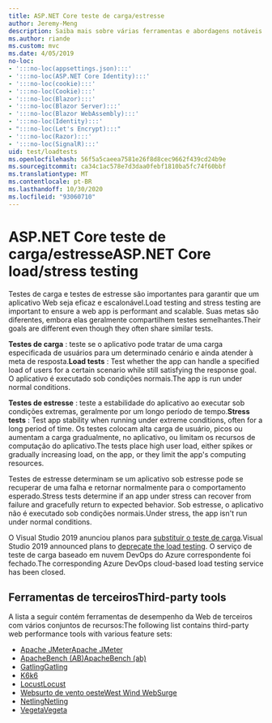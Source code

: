 ```yaml
---
title: ASP.NET Core teste de carga/estresse
author: Jeremy-Meng
description: Saiba mais sobre várias ferramentas e abordagens notáveis para teste de carga e teste de estresse ASP.NET Core aplicativos.
ms.author: riande
ms.custom: mvc
ms.date: 4/05/2019
no-loc:
- ':::no-loc(appsettings.json):::'
- ':::no-loc(ASP.NET Core Identity):::'
- ':::no-loc(cookie):::'
- ':::no-loc(Cookie):::'
- ':::no-loc(Blazor):::'
- ':::no-loc(Blazor Server):::'
- ':::no-loc(Blazor WebAssembly):::'
- ':::no-loc(Identity):::'
- ":::no-loc(Let's Encrypt):::"
- ':::no-loc(Razor):::'
- ':::no-loc(SignalR):::'
uid: test/loadtests
ms.openlocfilehash: 56f5a5caeea7581e26f8d8cec9662f439cd24b9e
ms.sourcegitcommit: ca34c1ac578e7d3daa0febf1810ba5fc74f60bbf
ms.translationtype: MT
ms.contentlocale: pt-BR
ms.lasthandoff: 10/30/2020
ms.locfileid: "93060710"
---
```

# <a name="aspnet-core-loadstress-testing"></a><span data-ttu-id="7613b-103">ASP.NET Core teste de carga/estresse</span><span class="sxs-lookup"><span data-stu-id="7613b-103">ASP.NET Core load/stress testing</span></span>

<span data-ttu-id="7613b-104">Testes de carga e testes de estresse são importantes para garantir que um aplicativo Web seja eficaz e escalonável.</span><span class="sxs-lookup"><span data-stu-id="7613b-104">Load testing and stress testing are important to ensure a web app is performant and scalable.</span></span> <span data-ttu-id="7613b-105">Suas metas são diferentes, embora elas geralmente compartilhem testes semelhantes.</span><span class="sxs-lookup"><span data-stu-id="7613b-105">Their goals are different even though they often share similar tests.</span></span>

<span data-ttu-id="7613b-106">**Testes de carga** : teste se o aplicativo pode tratar de uma carga especificada de usuários para um determinado cenário e ainda atender à meta de resposta.</span><span class="sxs-lookup"><span data-stu-id="7613b-106">**Load tests** : Test whether the app can handle a specified load of users for a certain scenario while still satisfying the response goal.</span></span> <span data-ttu-id="7613b-107">O aplicativo é executado sob condições normais.</span><span class="sxs-lookup"><span data-stu-id="7613b-107">The app is run under normal conditions.</span></span>

<span data-ttu-id="7613b-108">**Testes de estresse** : teste a estabilidade do aplicativo ao executar sob condições extremas, geralmente por um longo período de tempo.</span><span class="sxs-lookup"><span data-stu-id="7613b-108">**Stress tests** : Test app stability when running under extreme conditions, often for a long period of time.</span></span> <span data-ttu-id="7613b-109">Os testes colocam alta carga de usuário, picos ou aumentam a carga gradualmente, no aplicativo, ou limitam os recursos de computação do aplicativo.</span><span class="sxs-lookup"><span data-stu-id="7613b-109">The tests place high user load, either spikes or gradually increasing load, on the app, or they limit the app's computing resources.</span></span>

<span data-ttu-id="7613b-110">Testes de estresse determinam se um aplicativo sob estresse pode se recuperar de uma falha e retornar normalmente para o comportamento esperado.</span><span class="sxs-lookup"><span data-stu-id="7613b-110">Stress tests determine if an app under stress can recover from failure and gracefully return to expected behavior.</span></span> <span data-ttu-id="7613b-111">Sob estresse, o aplicativo não é executado sob condições normais.</span><span class="sxs-lookup"><span data-stu-id="7613b-111">Under stress, the app isn't run under normal conditions.</span></span>

<span data-ttu-id="7613b-112">O Visual Studio 2019 anunciou planos para [substituir o teste de carga](https://devblogs.microsoft.com/devops/cloud-based-load-testing-service-eol/).</span><span class="sxs-lookup"><span data-stu-id="7613b-112">Visual Studio 2019 announced plans to [deprecate the load testing](https://devblogs.microsoft.com/devops/cloud-based-load-testing-service-eol/).</span></span> <span data-ttu-id="7613b-113">O serviço de teste de carga baseado em nuvem DevOps do Azure correspondente foi fechado.</span><span class="sxs-lookup"><span data-stu-id="7613b-113">The corresponding Azure DevOps cloud-based load testing service has been closed.</span></span>

## <a name="third-party-tools"></a><span data-ttu-id="7613b-114">Ferramentas de terceiros</span><span class="sxs-lookup"><span data-stu-id="7613b-114">Third-party tools</span></span>

<span data-ttu-id="7613b-115">A lista a seguir contém ferramentas de desempenho da Web de terceiros com vários conjuntos de recursos:</span><span class="sxs-lookup"><span data-stu-id="7613b-115">The following list contains third-party web performance tools with various feature sets:</span></span>

* [<span data-ttu-id="7613b-116">Apache JMeter</span><span class="sxs-lookup"><span data-stu-id="7613b-116">Apache JMeter</span></span>](https://jmeter.apache.org/)
* [<span data-ttu-id="7613b-117">ApacheBench (AB)</span><span class="sxs-lookup"><span data-stu-id="7613b-117">ApacheBench (ab)</span></span>](https://httpd.apache.org/docs/2.4/programs/ab.html)
* [<span data-ttu-id="7613b-118">Gatling</span><span class="sxs-lookup"><span data-stu-id="7613b-118">Gatling</span></span>](https://gatling.io/)
* [<span data-ttu-id="7613b-119">K6</span><span class="sxs-lookup"><span data-stu-id="7613b-119">k6</span></span>](https://k6.io)
* [<span data-ttu-id="7613b-120">Locust</span><span class="sxs-lookup"><span data-stu-id="7613b-120">Locust</span></span>](https://locust.io/)
* [<span data-ttu-id="7613b-121">Websurto de vento oeste</span><span class="sxs-lookup"><span data-stu-id="7613b-121">West Wind WebSurge</span></span>](https://websurge.west-wind.com/)
* [<span data-ttu-id="7613b-122">Netling</span><span class="sxs-lookup"><span data-stu-id="7613b-122">Netling</span></span>](https://github.com/hallatore/Netling)
* [<span data-ttu-id="7613b-123">Vegeta</span><span class="sxs-lookup"><span data-stu-id="7613b-123">Vegeta</span></span>](https://github.com/tsenart/vegeta)